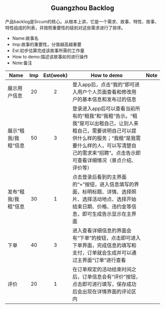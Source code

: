 ## <p align="center">Guangzhou Backlog</p>

产品backlog是Srcum的核心。从根本上讲，它是一个需求、故事、特性、故事、特性组成的列表，并按照重要性的级别对这些需求进行了排序。

- Name:故事名
- Imp:故事的重要性，分值越高越重要
- Est:初步估算完成该故事所需的工作量
- How to demo:描述该故事如何进行操作
- Note:备注

| Name | Imp | Est(week) | How to demo |Note|
|-----|:---:|:---:|------|----|
|展示用户信息|20|2|登入app后，点击“我的”即可进入用户个人页面查看和修改用户的基本信息和发布过的信息||
|展示“租我/我租”信息|50|3|登录进入app后可以查看当前所有的“租我”和“我租”告示。“租我”是可以出租自己，让别人来租自己，需要说明自己可以提供什么样的服务；“我租”是我需要什么样的人，可以写清楚自己的需求来“招聘”。点击告示即可查看详细情况（景点介绍、评价等）||
|发布“租我/我租”信息|30|1|点击登录后看到的主界面的“+”按钮，进入信息填写的界面，标明标题、详情、选择照片、选择活动地点、选择开始结束日期、价格、违约金等信息，即可生成告示显示在主界面||
|下单|40|3|进入查看详细信息的界面会有“下单”的按钮，点击即可进入下单界面，完成信息的填写和支付，订单就会生成并可以通过主界面“订单”进行查看||
|评价|20|1|在订单规定的活动结束时间之后，订单信息会有“评价”按钮，点击即可进行填写，保存成功后会出现在详情界面的评论区内||
